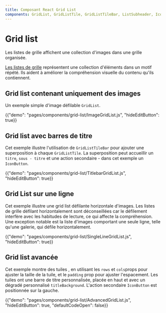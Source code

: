 ```yaml
---
title: Composant React Grid List
components: GridList, GridListTile, GridListTileBar, ListSubheader, IconButton
---
```


# Grid list

<p class="description">Les listes de grille affichent une collection d'images dans une grille organisée.</p>

[Les listes de grille](https://material.io/design/components/image-lists.html) représentent une collection d'éléments dans un motif répété. Ils aident à améliorer la compréhension visuelle du contenu qu'ils contiennent.

## Grid list contenant uniquement des images

Un exemple simple d'image défilable `GridList`.

{{"demo": "pages/components/grid-list/ImageGridList.js", "hideEditButton": true}}

## Grid list avec barres de titre

Cet exemple illustre l'utilisation de `GridListTileBar` pour ajouter une superposition à chaque `GridListTile`. La superposition peut accueillir un `titre`, `sous - titre` et une action secondaire - dans cet exemple un `IconButton`.

{{"demo": "pages/components/grid-list/TitlebarGridList.js", "hideEditButton": true}}

## Grid List sur une ligne

Cet exemple illustre une grid list défilante horizontale d'images. Les listes de grille défilant horizontalement sont déconseillées car le défilement interfère avec les habitudes de lecture, ce qui affecte la compréhension. Une exception notable est la liste d'images comportant une seule ligne, telle qu'une galerie, qui défile horizontalement.

{{"demo": "pages/components/grid-list/SingleLineGridList.js", "hideEditButton": true}}

## Grid list avancée

Cet exemple montre des tuiles , en utilisant les `rows` et `cols`props pour ajuster la taille de la tuile, et le `padding` prop pour ajuster l'espacement. Les tuiles ont une barre de titre personnalisée, placée en haut et avec un dégradé personnalisé `titleBackground`. L'action secondaire `IconButton` est positionnée sur la gauche.

{{"demo": "pages/components/grid-list/AdvancedGridList.js", "hideEditButton": true, "defaultCodeOpen": false}}